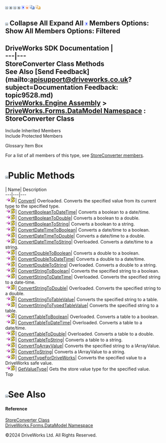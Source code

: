 ![](dotnetimages/collapse.gif) ![](dotnetimages/expand.gif) ![](dotnetimages/collapse.gif) ![](dotnetimages/expand.gif) ![](dotnetimages/drpdown.gif) ![](dotnetimages/drpdown_orange.gif) ![](dotnetimages/copycode.gif) ![](dotnetimages/copycodeHighlight.gif)

![](dotnetimages/collapse.gif) Collapse All Expand All ![](dotnetimages/drpdown.gif) Members Options: Show All  Members Options: Filtered   
---  
DriveWorks SDK Documentation  |   
---|---  
StoreConverter Class Methods   
See Also [Send Feedback](mailto:apisupport@driveworks.co.uk?subject=Documentation Feedback: topic9528.md)  
[DriveWorks.Engine Assembly](topic2156.md) > [DriveWorks.Forms.DataModel Namespace](topic9371.md) : StoreConverter Class  
---  
  
Include Inherited Members    
Include Protected Members    


Glossary Item Box

For a list of all members of this type, see [StoreConverter members](topic9529.md).

# ![](dotnetimages/collapse.gif)Public Methods

| Name| Description  
---|---|---  
![Public Method](dotnetimages/publicMethod.gif)![static \(Shared in Visual Basic\)](dotnetimages/static.gif)| [Convert](topic9534.md)| Overloaded. Converts the specified value from its current type to the specified type.   
![Public Method](dotnetimages/publicMethod.gif)![static \(Shared in Visual Basic\)](dotnetimages/static.gif)| [ConvertBooleanToDateTime](topic9539.md)| Converts a boolean to a date/time.   
![Public Method](dotnetimages/publicMethod.gif)![static \(Shared in Visual Basic\)](dotnetimages/static.gif)| [ConvertBooleanToDouble](topic9540.md)| Converts a boolean to a double.   
![Public Method](dotnetimages/publicMethod.gif)![static \(Shared in Visual Basic\)](dotnetimages/static.gif)| [ConvertBooleanToString](topic9541.md)| Converts a boolean to a string.   
![Public Method](dotnetimages/publicMethod.gif)![static \(Shared in Visual Basic\)](dotnetimages/static.gif)| [ConvertDateTimeToBoolean](topic9542.md)| Converts a date/time to a boolean.   
![Public Method](dotnetimages/publicMethod.gif)![static \(Shared in Visual Basic\)](dotnetimages/static.gif)| [ConvertDateTimeToDouble](topic9543.md)| Converts a date/time to a double.   
![Public Method](dotnetimages/publicMethod.gif)![static \(Shared in Visual Basic\)](dotnetimages/static.gif)| [ConvertDateTimeToString](topic9544.md)| Overloaded. Converts a date/time to a string.   
![Public Method](dotnetimages/publicMethod.gif)![static \(Shared in Visual Basic\)](dotnetimages/static.gif)| [ConvertDoubleToBoolean](topic9547.md)| Converts a double to a boolean.   
![Public Method](dotnetimages/publicMethod.gif)![static \(Shared in Visual Basic\)](dotnetimages/static.gif)| [ConvertDoubleToDateTime](topic9548.md)| Converts a double to a date/time.   
![Public Method](dotnetimages/publicMethod.gif)![static \(Shared in Visual Basic\)](dotnetimages/static.gif)| [ConvertDoubleToString](topic9549.md)| Overloaded. Converts a double to a string.   
![Public Method](dotnetimages/publicMethod.gif)![static \(Shared in Visual Basic\)](dotnetimages/static.gif)| [ConvertStringToBoolean](topic9552.md)| Converts the specified string to a boolean.   
![Public Method](dotnetimages/publicMethod.gif)![static \(Shared in Visual Basic\)](dotnetimages/static.gif)| [ConvertStringToDateTime](topic9553.md)| Overloaded. Converts the specified string to a date-time.   
![Public Method](dotnetimages/publicMethod.gif)![static \(Shared in Visual Basic\)](dotnetimages/static.gif)| [ConvertStringToDouble](topic9556.md)| Overloaded. Converts the specified string to a double.   
![Public Method](dotnetimages/publicMethod.gif)![static \(Shared in Visual Basic\)](dotnetimages/static.gif)| [ConvertStringToTableValue](topic9559.md)| Converts the specified string to a table.   
![Public Method](dotnetimages/publicMethod.gif)![static \(Shared in Visual Basic\)](dotnetimages/static.gif)| [ConvertStringToTypedTableValue](topic9560.md)| Converts the specified string to a table.   
![Public Method](dotnetimages/publicMethod.gif)![static \(Shared in Visual Basic\)](dotnetimages/static.gif)| [ConvertTableToBoolean](topic9561.md)| Overloaded. Converts a table to a boolean.   
![Public Method](dotnetimages/publicMethod.gif)![static \(Shared in Visual Basic\)](dotnetimages/static.gif)| [ConvertTableToDateTime](topic9564.md)| Overloaded. Converts a table to a date/time.   
![Public Method](dotnetimages/publicMethod.gif)![static \(Shared in Visual Basic\)](dotnetimages/static.gif)| [ConvertTableToDouble](topic9567.md)| Overloaded. Converts a table to a double.   
![Public Method](dotnetimages/publicMethod.gif)![static \(Shared in Visual Basic\)](dotnetimages/static.gif)| [ConvertTableToString](topic9570.md)| Converts a table to a string.   
![Public Method](dotnetimages/publicMethod.gif)![static \(Shared in Visual Basic\)](dotnetimages/static.gif)| [ConvertToArrayValue](topic9571.md)| Converts the specified string to a IArrayValue.   
![Public Method](dotnetimages/publicMethod.gif)![static \(Shared in Visual Basic\)](dotnetimages/static.gif)| [ConvertToString](topic9572.md)| Converts a IArrayValue to a string.   
![Public Method](dotnetimages/publicMethod.gif)![static \(Shared in Visual Basic\)](dotnetimages/static.gif)| [ConvertTypeForDriveWorks](topic9573.md)| Converts the specified value to a DriveWorks safe value.   
![Public Method](dotnetimages/publicMethod.gif)![static \(Shared in Visual Basic\)](dotnetimages/static.gif)| [GetValueType](topic9574.md)| Gets the store value type for the specified value.   
Top

# ![](dotnetimages/collapse.gif)See Also

#### Reference

[StoreConverter Class](topic9528.md)   
[DriveWorks.Forms.DataModel Namespace](topic9371.md)

©2024 DriveWorks Ltd. All Rights Reserved.
